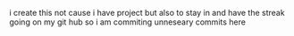i create this not cause i have project but also to stay in and have the streak going on my git hub so i am commiting unneseary commits here  
    
